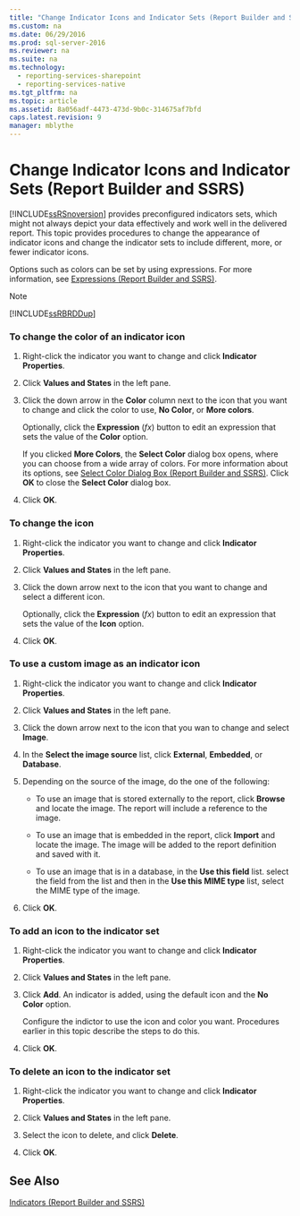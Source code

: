 ```yaml
---
title: "Change Indicator Icons and Indicator Sets (Report Builder and SSRS)"
ms.custom: na
ms.date: 06/29/2016
ms.prod: sql-server-2016
ms.reviewer: na
ms.suite: na
ms.technology: 
  - reporting-services-sharepoint
  - reporting-services-native
ms.tgt_pltfrm: na
ms.topic: article
ms.assetid: 8a056adf-4473-473d-9b0c-314675af7bfd
caps.latest.revision: 9
manager: mblythe
---
```

# Change Indicator Icons and Indicator Sets (Report Builder and SSRS)
[!INCLUDE[ssRSnoversion](../../Topics/TopicNameContainA/includes/ssRSnoversion_md.md)] provides preconfigured indicators sets, which might not always depict your data effectively and work well in the delivered report. This topic provides procedures to change the appearance of indicator icons and change the indicator sets to include different, more, or fewer indicator icons.  
  
 Options such as colors can be set by using expressions. For more information, see [Expressions (Report Builder and SSRS)](../../Topics/TopicNameNotContainA/Expressions--Report-Builder-and-SSRS-.md).  
  
> [!NOTE]  
>  [!INCLUDE[ssRBRDDup](../../Topics/TopicNameContainA/includes/ssRBRDDup_md.md)]  
  
### To change the color of an indicator icon  
  
1.  Right-click the indicator you want to change and click **Indicator Properties**.  
  
2.  Click **Values and States** in the left pane.  
  
3.  Click the down arrow in the **Color** column next to the icon that you want to change and click the color to use, **No Color**, or **More colors**.  
  
     Optionally, click the **Expression** (*fx*) button to edit an expression that sets the value of the **Color** option.  
  
     If you clicked **More Colors**, the **Select Color** dialog box opens, where you can choose from a wide array of colors. For more information about its options, see [Select Color Dialog Box (Report Builder and SSRS)](../../Topics/TopicNameNotContainA/Select-Color-Dialog-Box--Report-Builder-and-SSRS-.md). Click **OK** to close the **Select Color** dialog box.  
  
4.  Click **OK**.  
  
### To change the icon  
  
1.  Right-click the indicator you want to change and click **Indicator Properties**.  
  
2.  Click **Values and States** in the left pane.  
  
3.  Click the down arrow next to the icon that you want to change and select a different icon.  
  
     Optionally, click the **Expression** (*fx*) button to edit an expression that sets the value of the **Icon** option.  
  
4.  Click **OK**.  
  
### To use a custom image as an indicator icon  
  
1.  Right-click the indicator you want to change and click **Indicator Properties**.  
  
2.  Click **Values and States** in the left pane.  
  
3.  Click the down arrow next to the icon that you wan to change and select **Image**.  
  
4.  In the **Select the image source** list, click **External**, **Embedded**, or **Database**.  
  
5.  Depending on the source of the image, do the one of the following:  
  
    -   To use an image that is stored externally to the report, click **Browse** and locate the image. The report will include a reference to the image.  
  
    -   To use an image that is embedded in the report, click **Import** and locate the image. The image will be added to the report definition and saved with it.  
  
    -   To use an image that is in a database, in the **Use this field** list. select the field from the list and then in the **Use this MIME type** list, select the MIME type of the image.  
  
6.  Click **OK**.  
  
### To add an icon to the indicator set  
  
1.  Right-click the indicator you want to change and click **Indicator Properties**.  
  
2.  Click **Values and States** in the left pane.  
  
3.  Click **Add**. An indicator is added, using the default icon and the **No Color** option.  
  
     Configure the indictor to use the icon and color you want. Procedures earlier in this topic describe the steps to do this.  
  
4.  Click **OK**.  
  
### To delete an icon to the indicator set  
  
1.  Right-click the indicator you want to change and click **Indicator Properties**.  
  
2.  Click **Values and States** in the left pane.  
  
3.  Select the icon to delete, and click **Delete**.  
  
4.  Click **OK**.  
  
## See Also  
 [Indicators (Report Builder and SSRS)](../../Topics/TopicNameNotContainA/Indicators--Report-Builder-and-SSRS-.md)